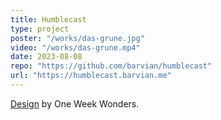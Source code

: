 ```yaml
---
title: Humblecast
type: project
poster: "/works/das-grune.jpg"
video: "/works/das-grune.mp4"
date: 2023-08-08
repo: "https://github.com/barvian/humblecast"
url: "https://humblecast.barvian.me"
---
```


[Design](https://dribbble.com/shots/19365923-Das-Gr-ne-Creative-Design-Agency-Landing-Page-Website) by One Week Wonders.
